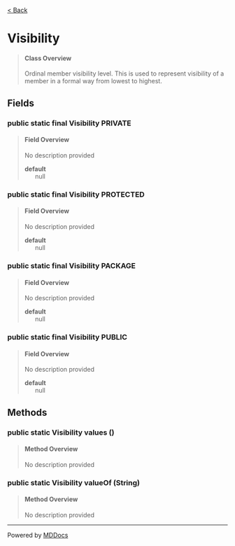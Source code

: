[< Back](../README.md)
# Visibility #
>#### Class Overview ####
>Ordinal member visibility level. This is used to represent visibility of
 a member in a formal way from lowest to highest.
## Fields ##
### public static final Visibility PRIVATE ###
>#### Field Overview ####
>No description provided
>
>**default**<br />
>&nbsp;&nbsp;&nbsp;&nbsp;&nbsp;&nbsp;null
>
### public static final Visibility PROTECTED ###
>#### Field Overview ####
>No description provided
>
>**default**<br />
>&nbsp;&nbsp;&nbsp;&nbsp;&nbsp;&nbsp;null
>
### public static final Visibility PACKAGE ###
>#### Field Overview ####
>No description provided
>
>**default**<br />
>&nbsp;&nbsp;&nbsp;&nbsp;&nbsp;&nbsp;null
>
### public static final Visibility PUBLIC ###
>#### Field Overview ####
>No description provided
>
>**default**<br />
>&nbsp;&nbsp;&nbsp;&nbsp;&nbsp;&nbsp;null
>
## Methods ##
### public static Visibility values () ###
>#### Method Overview ####
>No description provided
>
### public static Visibility valueOf (String) ###
>#### Method Overview ####
>No description provided
>

---
Powered by [MDDocs](https://github.com/VRCube/MDDocs)